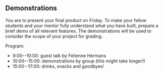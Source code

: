 ## Demonstrations

You are to present your final product on Friday. To make your fellow students
and your mentor fully understand what you have built, prepare a brief demo of all relevant features. The demonstrations will be used to consider the *scope* of your project for grading.

Program:

- 9:00--10:00: guest talk by Felienne Hermans
- 10:00--15:00: demonstrations by group (this might take longer!)
- 15:00--17:00: drinks, snacks and goodbyes!

